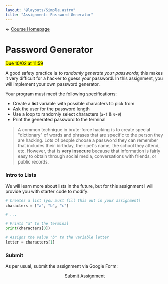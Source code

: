 ```yaml
---
layout: "@layouts/Simple.astro"
title: "Assignment: Password Generator"
---
```


← [Course Homepage](/2024/fall/computer-science)

# Password Generator

<mark>Due 10/02 at 11:59</mark>

A good safety practice is to _randomly generate your passwords_; this makes it very difficult for a hacker to guess your password. In this assignment, you will implement your own password generator.

Your program must meet the following specifications:

- Create a **list** variable with possible characters to pick from
- Ask the user for the password length
- Use a loop to randomly select characters (`a`-`f` & `0`-`9`)
- Print the generated password to the terminal

> A common technique in brute-force hacking is to create special "dictionary" of words and phrases that are specific to the person they are hacking. Lots of people choose a password they can remember that includes their birthday, their pet's name, the school they attend, etc. However, that is **very insecure** because that information is fairly easy to obtain through social media, conversations with friends, or public records.

### Intro to Lists

We will learn more about lists in the future, but for this assignment I will provide you with starter code to modify:

```py
# Creates a list (you must fill this out in your assignment)
characters = ["a", "b", "c"]

# ...

# Prints "a" to the terminal
print(characters[0])

# Assigns the value "b" to the variable letter
letter = characters[1]
```

### Submit

As per usual, submit the assignment via Google Form:

<p style="text-align:center"><a href="https://docs.google.com/forms/d/e/1FAIpQLScUq9psuQYHLXGSEgLyhjx3ugsBQND-10Z3X56Nuwag86PyLw/viewform?usp=sf_link" class="button">Submit Assignment</a></p>